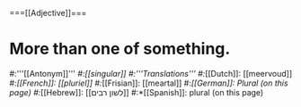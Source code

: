 ===[[Adjective]]===
# More than one of something.
#:'''[[Antonym]]'''
#:*[[singular]]
#:'''Translations'''
#:*[[Dutch]]: [[meervoud]]
#:*[[French]]: [[pluriel]]
#:*[[Frisian]]: [[meartal]]
#:*[[German]]: Plural (on this page)
#:*[[Hebrew]]: [[לשון רבים]]
#:*[[Spanish]]: plural (on this page)